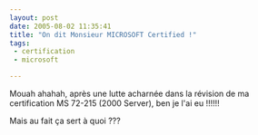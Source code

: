 ```yaml
---
layout: post
date: 2005-08-02 11:35:41
title: "On dit Monsieur MICROSOFT Certified !"
tags:
 - certification
 - microsoft

---
```


Mouah ahahah, après une lutte acharnée dans la  révision de ma certification MS 72-215 (2000 Server), ben je l'ai eu !!!!!!

Mais au fait ça sert à quoi ???
